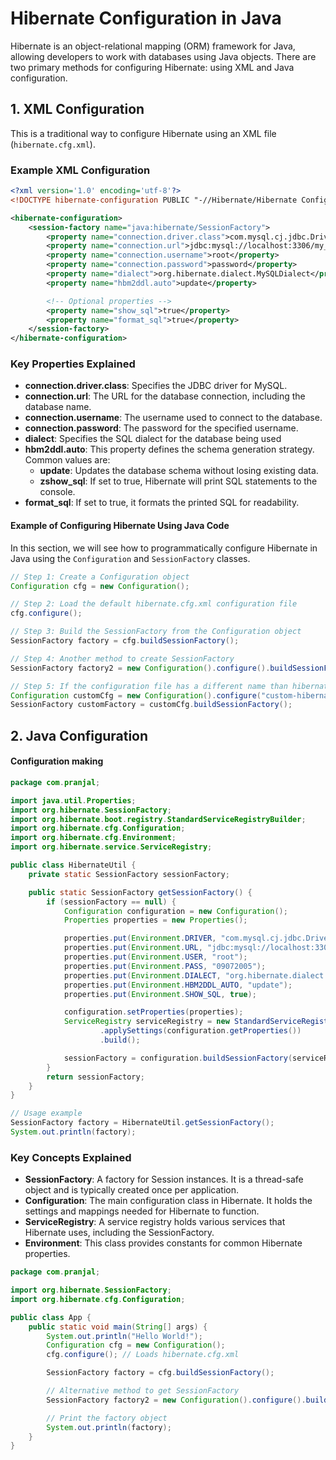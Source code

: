 # Hibernate Configuration in Java

Hibernate is an object-relational mapping (ORM) framework for Java, allowing developers to work with databases using Java objects. There are two primary methods for configuring Hibernate: using XML and Java configuration.

## 1. XML Configuration

This is a traditional way to configure Hibernate using an XML file (`hibernate.cfg.xml`).

### Example XML Configuration

```xml
<?xml version='1.0' encoding='utf-8'?>
<!DOCTYPE hibernate-configuration PUBLIC "-//Hibernate/Hibernate Configuration DTD 5.3//EN" "http://hibernate.org/dtd/hibernate-configuration-3.0.dtd">  

<hibernate-configuration>
    <session-factory name="java:hibernate/SessionFactory">
        <property name="connection.driver.class">com.mysql.cj.jdbc.Driver</property>
        <property name="connection.url">jdbc:mysql://localhost:3306/my_db</property>
        <property name="connection.username">root</property>
        <property name="connection.password">password</property>
        <property name="dialect">org.hibernate.dialect.MySQLDialect</property>
        <property name="hbm2ddl.auto">update</property>

        <!-- Optional properties -->
        <property name="show_sql">true</property>
        <property name="format_sql">true</property>
    </session-factory>
</hibernate-configuration>
```
### Key Properties Explained

- **connection.driver.class**: Specifies the JDBC driver for MySQL.
- **connection.url**: The URL for the database connection, including the database name.
- **connection.username**: The username used to connect to the database.
- **connection.password**: The password for the specified username.
- **dialect**: Specifies the SQL dialect for the database being used 
- **hbm2ddl.auto**: This property defines the schema generation strategy. Common values are:
    - **update**: Updates the database schema without losing existing data.
    - **zshow_sql**: If set to true, Hibernate will print SQL statements to the console.
- **format_sql**: If set to true, it formats the printed SQL for readability.


#### Example of Configuring Hibernate Using Java Code

In this section, we will see how to programmatically configure Hibernate in Java using the `Configuration` and `SessionFactory` classes.

```java
// Step 1: Create a Configuration object
Configuration cfg = new Configuration();

// Step 2: Load the default hibernate.cfg.xml configuration file
cfg.configure(); 

// Step 3: Build the SessionFactory from the Configuration object
SessionFactory factory = cfg.buildSessionFactory();

// Step 4: Another method to create SessionFactory
SessionFactory factory2 = new Configuration().configure().buildSessionFactory();

// Step 5: If the configuration file has a different name than hibernate.cfg.xml or is located outside the default location
Configuration customCfg = new Configuration().configure("custom-hibernate.cfg.xml");
SessionFactory customFactory = customCfg.buildSessionFactory();
```


## 2. Java Configuration
#### Configuration making
```java
package com.pranjal;

import java.util.Properties;
import org.hibernate.SessionFactory;
import org.hibernate.boot.registry.StandardServiceRegistryBuilder;
import org.hibernate.cfg.Configuration;
import org.hibernate.cfg.Environment;
import org.hibernate.service.ServiceRegistry;

public class HibernateUtil {
    private static SessionFactory sessionFactory;

    public static SessionFactory getSessionFactory() {
        if (sessionFactory == null) {
            Configuration configuration = new Configuration();
            Properties properties = new Properties();

            properties.put(Environment.DRIVER, "com.mysql.cj.jdbc.Driver");
            properties.put(Environment.URL, "jdbc:mysql://localhost:3306/my_db"); // Removed extra space
            properties.put(Environment.USER, "root");
            properties.put(Environment.PASS, "09072005");
            properties.put(Environment.DIALECT, "org.hibernate.dialect.MySQL8Dialect"); // its 8 version of mysql
            properties.put(Environment.HBM2DDL_AUTO, "update");
            properties.put(Environment.SHOW_SQL, true);

            configuration.setProperties(properties);
            ServiceRegistry serviceRegistry = new StandardServiceRegistryBuilder()
                    .applySettings(configuration.getProperties())
                    .build();

            sessionFactory = configuration.buildSessionFactory(serviceRegistry); // Use the service registry to build session factory
        }
        return sessionFactory;
    }
}

// Usage example
SessionFactory factory = HibernateUtil.getSessionFactory();
System.out.println(factory);

```
### Key Concepts Explained

- **SessionFactory**: A factory for Session instances. It is a thread-safe object and is typically created once per application.
- **Configuration**: The main configuration class in Hibernate. It holds the settings and mappings needed for Hibernate to function.
- **ServiceRegistry**: A service registry holds various services that Hibernate uses, including the SessionFactory.
- **Environment**: This class provides constants for common Hibernate properties.


``` java
package com.pranjal;

import org.hibernate.SessionFactory;
import org.hibernate.cfg.Configuration;

public class App {
    public static void main(String[] args) {
        System.out.println("Hello World!");
        Configuration cfg = new Configuration();
        cfg.configure(); // Loads hibernate.cfg.xml

        SessionFactory factory = cfg.buildSessionFactory();

        // Alternative method to get SessionFactory
        SessionFactory factory2 = new Configuration().configure().buildSessionFactory();

        // Print the factory object
        System.out.println(factory);
    }
}
```

